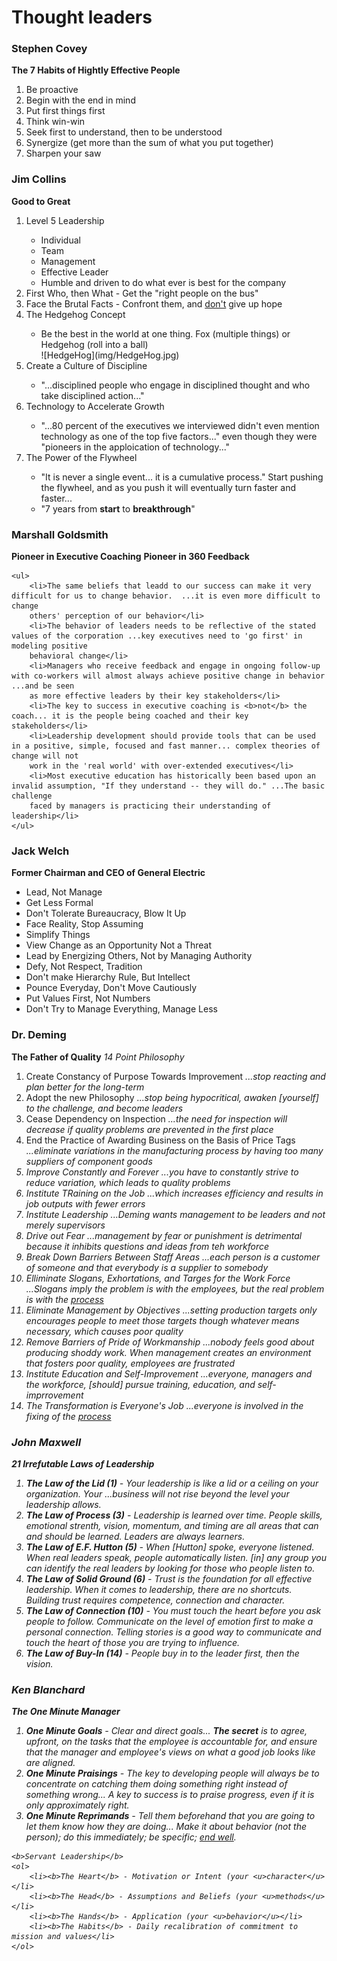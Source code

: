 # Thought leaders

<div class="col-md-5 divborder ">
<div class="innerdivborder">
    <h3>Stephen Covey</h3> 
    <p><b>The 7 Habits of Hightly Effective People</b></p>
        <ol>
        <li>Be proactive</li>
        <li>Begin with the end in mind</li>
        <li>Put first things first</li>
        <li>Think win-win</li>
        <li>Seek first to understand, then to be understood</li>
        <li>Synergize (get more than the sum of what you put together)</li>
        <li>Sharpen your saw</li>
    </ol> 
</div>
    
<div class = "innerdivborder">
    <h3>Jim Collins</h3>
    <b>Good to Great</b>  
        <ol>
            <li>Level 5 Leadership</li>
                <ul>
                    <li>Individual</li>
                    <li>Team</li>
                    <li>Management</li>
                    <li>Effective Leader</i>
                    <li>Humble and driven to do what ever is best for the company</i>
                </ul>
            <li>First Who, then What - Get the "right people on the bus"</li>
            <li>Face the Brutal Facts - Confront them, and <u>don't</u> give up hope</li>
            <li>The Hedgehog Concept</li>
                <ul>
                    <li>Be the best in the world at one thing.  Fox (multiple things) or Hedgehog (roll into a ball)</li>  
                    ![HedgeHog](img/HedgeHog.jpg)
                </ul>
            <li>Create a Culture of Discipline</li>
                <ul>
                    <li>"...disciplined people who engage in disciplined thought and who take disciplined action..."</li>
                </ul>
            <li>Technology to Accelerate Growth</li>
                <ul>
                    <li>"...80 percent of the executives we interviewed didn't even mention technology as one of the top five factors..." even though they were "pioneers in the apploication of technology..."</li>
                </ul>
            <li>The Power of the Flywheel</li>
                <ul>
                    <li>"It is never a single event... it is a cumulative process." Start pushing the flywheel, and as you push it will eventually turn faster and faster...</li>
                    <li>"7 years from <b>start</b> to <b>breakthrough</b>"</li>
                </ul>
        </ol>
</div> 
    
<div class = "innerdivborder">
<h3>Marshall Goldsmith</h3>
<b>Pioneer in Executive Coaching</b>
<b>Pioneer in 360 Feedback</b>

    <ul>
        <li>The same beliefs that leadd to our success can make it very difficult for us to change behavior.  ...it is even more difficult to change
        others' perception of our behavior</li>
        <li>The behavior of leaders needs to be reflective of the stated values of the corporation ...key executives need to 'go first' in modeling positive
        behavioral change</li>
        <li>Managers who receive feedback and engage in ongoing follow-up with co-workers will almost always achieve positive change in behavior ...and be seen
        as more effective leaders by their key stakeholders</li>
        <li>The key to success in executive coaching is <b>not</b> the coach... it is the people being coached and their key stakeholders</li>
        <li>Leadership development should provide tools that can be used in a positive, simple, focused and fast manner... complex theories of change will not 
        work in the 'real world' with over-extended executives</li>
        <li>Most executive education has historically been based upon an invalid assumption, "If they understand -- they will do." ...The basic challenge
        faced by managers is practicing their understanding of leadership</li>
    </ul>
</div>   

<div class = "innerdivborder">
<h3>Jack Welch</h3>
<b>Former Chairman and CEO of General Electric</b>
    <ul>
        <li>Lead, Not Manage</li>
        <li>Get Less Formal</li>
        <li>Don't Tolerate Bureaucracy, Blow It Up</li>
        <li>Face Reality, Stop Assuming</li>
        <li>Simplify Things</li>
        <li>View Change as an Opportunity Not a Threat</li>
        <li>Lead by Energizing Others, Not by Managing Authority</li>
        <li>Defy, Not Respect, Tradition</li>
        <li>Don't make Hierarchy Rule, But Intellect</li>
        <li>Pounce Everyday, Don't Move Cautiously</li>
        <li>Put Values First, Not Numbers</li>
        <li>Don't Try to Manage Everything, Manage Less</li>
    </ul>
</div>
                                                                                  
</div>


    
<div class="col-md-5 divborder">
<div class="innerdivborder">
    <h3>Dr. Deming</h3>
    <b>The Father of Quality</b>
    <i>14 Point Philosophy</i>  
    <ol>
        <li>Create Constancy of Purpose Towards Improvement  <i>...stop reacting and plan better for the long-term</i></li>
        <li>Adopt the new Philosophy <i>...stop being hypocritical, awaken [yourself] to the challenge, and become leaders</i></li>
        <li>Cease Dependency on Inspection <i>...the need for inspection will decrease if quality problems are prevented in the first place</i></li>
        <li>End the Practice of Awarding Business on the Basis of Price Tags <i>...eliminate variations in the manufacturing process by having too many suppliers of component goods<i></li>
        <li>Improve Constantly and Forever <i>...you have to constantly strive to reduce variation, which leads to quality problems</i></li>
        <li>Institute TRaining on the Job <i>...which increases efficiency and results in job outputs with fewer errors</i></li>
        <li>Institute Leadership <i>...Deming wants management to be leaders and not merely supervisors<i></li>
        <li>Drive out Fear <i>...management by fear or punishment is detrimental because it inhibits questions and ideas from teh workforce</i></li>
        <li>Break Down Barriers Between Staff Areas <i>...each person is a customer of someone and that everybody is a supplier to somebody</i></li>
        <li>Elliminate Slogans, Exhortations, and Targes for the Work Force <i>...Slogans imply the problem is with the employees, but the real problem is with the <u>process</u></i></li>
        <li>Eliminate Management by Objectives <i>...setting production targets only encourages people to meet those targets though whatever means necessary, which causes poor quality</i></li>
        <li>Remove Barriers of Pride of Workmanship <i>...nobody feels good about producing shoddy work. When management creates an environment that fosters poor quality, employees are frustrated</i></li>
        <li>Institute Education and Self-Improvement <i>...everyone, managers and the workforce, [should] pursue training, education, and self-imprrovement</i></li>
        <li>The Transformation is Everyone's Job <i>...everyone is involved in the fixing of the <u>process</u></i></li>
    </ol>
</div>

<div class="innerdivborder">
    <h3>John Maxwell</h3>
    <b>21 Irrefutable Laws of Leadership</b>
    <ol>
        <li><b>The Law of the Lid (1)</b> - Your leadership is like a lid or a ceiling on your organization.  Your ...business will not rise beyond the level your leadership allows.</li>
        <li><b>The Law of Process (3)</b> - Leadership is learned over time.  People skills, emotional strenth, vision, momentum, and 
        timing are all areas that can and should be learned.  Leaders are always learners.</li>
        <li><b>The Law of E.F. Hutton (5)</b> - When [Hutton] spoke, everyone listened. When real leaders speak, people automatically listen. 
        [in] any group you can identify the real leaders by looking for those who people listen to.</li>
        <li><b>The Law of Solid Ground (6)</b> - Trust is the foundation for all effective leadership.  When it comes to leadership, there are no shortcuts.  
        Building trust requires competence, connection and character.</li>       
        <li><b>The Law of Connection (10)</b> - You must touch the heart before you ask people to follow. Communicate on the level of emotion first to make a personal connection. 
        Telling stories is a good way to communicate and touch the heart of those you are trying to influence.</li>
        <li><b>The Law of Buy-In (14)</b> - People buy in to the leader first, then the vision.</li>
    </ol>
</div>

<div class="innerdivborder">
    <h3>Ken Blanchard</h3>
    <b>The One Minute Manager</b>
    <ol>
        <li><b>One Minute Goals</b> - Clear and direct goals... <b>The secret</b> is to agree, upfront, on the tasks that the employee is accountable for,
        and ensure that the manager and employee's views on what a good job looks like are aligned.</li>
        <li><b>One Minute Praisings</b> - The key to developing people will always be to concentrate on catching them doing something right instead of 
        something wrong... A key to success is to praise progress, even if it is only approximately right.</li>
        <li><b>One Minute Reprimands</b> - Tell them beforehand that you are going to let them know how they are doing... Make it about behavior (not the
        person); do this immediately; be specific; <u>end well</u>.</li>
    </ol>
    
    <b>Servant Leadership</b>
    <ol>
        <li><b>The Heart</b> - Motivation or Intent (your <u>character</u></li>
        <li><b>The Head</b> - Assumptions and Beliefs (your <u>methods</u></li>
        <li><b>The Hands</b> - Application (your <u>behavior</u></li>
        <li><b>The Habits</b> - Daily recalibration of commitment to mission and values</li>
    </ol>
</div>
    
    
</div>


